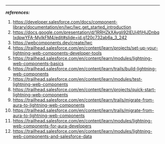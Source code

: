 

<br/>


<br/>


<br/>


<br/>



---
***references:***


1. https://developer.salesforce.com/docs/component-library/documentation/en/lwc/lwc.get_started_introduction
2. https://docs.google.com/presentation/d/1RRHZkXAvgli92IEUi4fjHjJDnbqIxdpwYFA-MyIkFM4/edit#slide=id.g120c732ab6a_3_242
3. https://webcomponents.dev/create/lwc
4. https://trailhead.salesforce.com/en/content/learn/projects/set-up-your-lightning-web-components-developer-tools
5. https://trailhead.salesforce.com/en/content/learn/modules/lightning-web-components-basics
6. https://trailhead.salesforce.com/en/content/learn/trails/build-lightning-web-components
7. https://trailhead.salesforce.com/en/content/learn/modules/test-lightning-web-components
8. https://trailhead.salesforce.com/en/content/learn/projects/quick-start-lightning-web-components
9. https://trailhead.salesforce.com/en/content/learn/trails/migrate-from-aura-to-lightning-web-components
10. https://trailhead.salesforce.com/en/content/learn/trails/migrate-from-aura-to-lightning-web-components
11. https://trailhead.salesforce.com/en/content/learn/modules/lightning-web-components-for-aura-developers
12. https://trailhead.salesforce.com/en/content/learn/modules/lightning-web-components-and-salesforce-data
